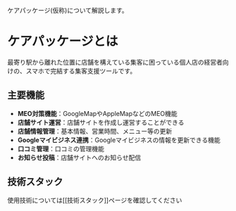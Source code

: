 ケアパッケージ(仮称)について解説します。
# ケアパッケージとは
最寄り駅から離れた位置に店舗を構えている集客に困っている個人店の経営者向けの、スマホで完結する集客支援ツールです。
## 主要機能
- **MEO対策機能**：GoogleMapやAppleMapなどのMEO機能
- **店舗サイト運営**：店舗サイトを作成し運営することができる
- **店舗情報管理**：基本情報、営業時間、メニュー等の更新
- **Googleマイビジネス連携**：Googleマイビジネスの情報を更新できる機能
- **口コミ管理**：口コミの管理機能
- **お知らせ投稿**：店舗サイトへのお知らせ配信
## 技術スタック
使用技術については[[技術スタック]]ページを確認してください